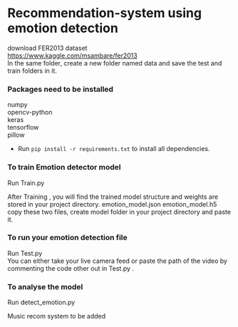 # Recommendation-system using emotion detection
download FER2013 dataset
<br />https://www.kaggle.com/msambare/fer2013
<br />In the same folder, create a new folder named data and save the test and train folders in it.



### Packages need to be installed
numpy
<br />opencv-python
<br />keras
<br />tensorflow
<br />pillow
<br />


- Run <code>pip install -r requirements.txt</code> to install all dependencies.


### To train Emotion detector model
Run Train.py

After Training , you will find the trained model structure and weights are stored in your project directory. emotion_model.json emotion_model.h5
<br />copy these two files, create model folder in your project directory and paste it.

### To run your emotion detection file
Run Test.py
<br />You can either take your live camera feed or paste the path of the video by commenting the code other out in Test.py .

### To analyse the model
Run detect_emotion.py

Music recom system to be added
